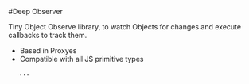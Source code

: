 #Deep Observer

Tiny Object Observe library, to watch Objects for changes and execute callbacks to track them.


- Based in Proxyes
- Compatible with all JS primitive types

```
   ...
```

